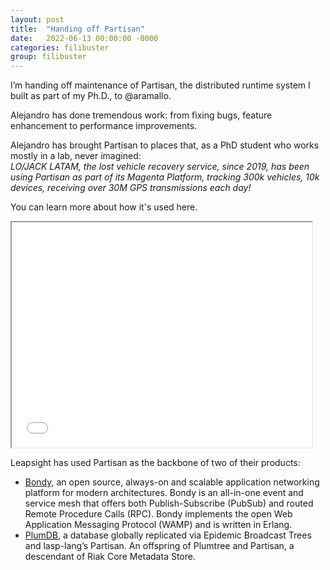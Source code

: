 ```yaml
---
layout: post
title:  "Handing off Partisan"
date:   2022-06-13 00:00:00 -0000
categories: filibuster
group: filibuster
---
```




I’m handing off maintenance of Partisan, the distributed runtime system I built as part of my Ph.D., to @aramallo.  

Alejandro has done tremendous work: from fixing bugs, feature enhancement to performance improvements.

Alejandro has brought Partisan to places that, as a PhD student who works mostly in a lab, never imagined:  
_LO/JACK LATAM, the lost vehicle recovery service, since 2019, has been using Partisan as part of its Magenta Platform, tracking 300k vehicles, 10k devices, receiving over 30M GPS transmissions each day!_

You can learn more about how it's used here.

<iframe class="youtube-player" width="480" height="360" src="//www.youtube.com/embed/XxJ1IS8mo84" frameborder="1"> </iframe>

Leapsight has used Partisan as the backbone of two of their products: 

* [Bondy](https://github.com/Leapsight/bondy), an open source, always-on and scalable application networking platform for modern architectures. Bondy is an all-in-one event and service mesh that offers both Publish-Subscribe (PubSub) and routed Remote Procedure Calls (RPC). Bondy implements the open Web Application Messaging Protocol (WAMP) and is written in Erlang.
* [PlumDB](https://gitlab.com/leapsight/plum_db), a database globally replicated via Epidemic Broadcast Trees and lasp-lang’s Partisan.  An offspring of Plumtree and Partisan, a descendant of Riak Core Metadata Store.

